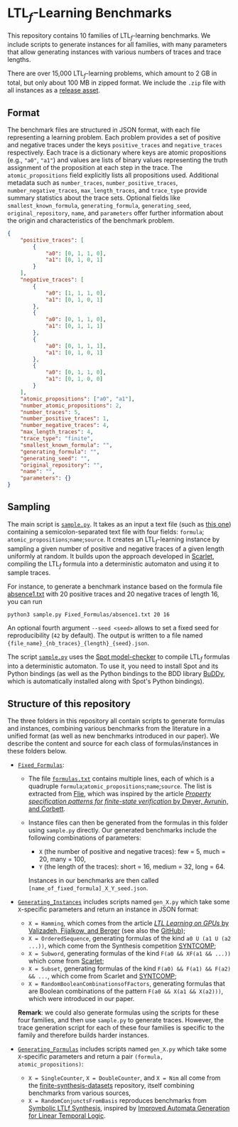 # $\mathsf{LTL}_f$-Learning Benchmarks

This repository contains $10$ families of $\mathsf{LTL}_f$-learning benchmarks.
We include scripts to generate instances for all families, with many parameters that allow generating instances with various numbers of traces and trace lengths.

There are over 15,000 $\mathsf{LTL}_f$-learning problems, which amount to 2 GB in total, but only about 100 MB in zipped format. We include the `.zip` file with all instances as a [release asset](https://github.com/SynthesisLab/LTLf_Learning_Benchmarks/releases/tag/benchmark).

## Format

The benchmark files are structured in JSON format, with each file representing a learning problem.
Each problem provides a set of positive and negative traces under the keys `positive_traces` and `negative_traces` respectively.
Each trace is a dictionary where keys are atomic propositions (e.g., `"a0"`, `"a1"`) and values are lists of binary values representing the truth assignment of the proposition at each step in the trace.
The `atomic_propositions` field explicitly lists all propositions used.
Additional metadata such as `number_traces`, `number_positive_traces`, `number_negative_traces`, `max_length_traces`, and `trace_type` provide summary statistics about the trace sets. Optional fields like `smallest_known_formula`, `generating_formula`, `generating_seed`, `original_repository`, `name`, and `parameters` offer further information about the origin and characteristics of the benchmark problem.

```json
{
    "positive_traces": [
        {
            "a0": [0, 1, 1, 0],
            "a1": [0, 1, 0, 1]
        }
    ],
    "negative_traces": [
        {
            "a0": [1, 1, 1, 0],
            "a1": [0, 1, 0, 1]
        },
        {
            "a0": [0, 1, 1, 0],
            "a1": [0, 1, 1, 1]
        },
        {
            "a0": [0, 1, 1, 1],
            "a1": [0, 1, 0, 1]
        },
        {
            "a0": [0, 1, 1, 0],
            "a1": [0, 1, 0, 0]
        }
    ],
    "atomic_propositions": ["a0", "a1"],
    "number_atomic_propositions": 2,
    "number_traces": 5,
    "number_positive_traces": 1,
    "number_negative_traces": 4,
    "max_length_traces": 4,
    "trace_type": "finite",
    "smallest_known_formula": "",
    "generating_formula": "",
    "generating_seed": "",
    "original_repository": "",
    "name": "",
    "parameters": {}
}
```

## Sampling

The main script is [`sample.py`](./sample.py).
It takes as an input a text file (such as [this one](./Fixed_Formulas/absence1.txt)) containing a semicolon-separated text file with four fields: `formula`; `atomic_propositions`;`name`;`source`.
It creates an $\mathsf{LTL}_f$-learning instance by sampling a given number of positive and negative traces of a given length uniformly at random.
It builds upon the approach developed in [Scarlet](https://github.com/rajarshi008/Scarlet), compiling the $\mathsf{LTL}_f$ formula into a deterministic automaton and using it to sample traces.

For instance, to generate a benchmark instance based on the formula file [absence1.txt](./Fixed_Formulas/absence1.txt) with $20$ positive traces and $20$ negative traces of length $16$, you can run

```python3 sample.py Fixed_Formulas/absence1.txt 20 16```

An optional fourth argument `--seed <seed>` allows to set a fixed seed for reproducibility (`42` by default).
The output is written to a file named `{file_name}_{nb_traces}_{length}_{seed}.json`.

The script [`sample.py`](./sample.py) uses the [Spot model-checker](https://spot.lre.epita.fr/) to compile $\mathsf{LTL}_f$ formulas into a deterministic automaton.
To use it, you need to install Spot and its Python bindings (as well as the Python bindings to the BDD library [BuDDy](https://buddy.sourceforge.net/manual/main.html), which is automatically installed along with Spot's Python bindings).

## Structure of this repository
The three folders in this repository all contain scripts to generate formulas and instances, combining various benchmarks from the literature in a unified format (as well as new benchmarks introduced in our paper).
We describe the content and source for each class of formulas/instances in these folders below.

* [`Fixed_Formulas`](./Fixed_Formulas):
	- The file [`formulas.txt`](./Fixed_Formulas/formulas.txt) contains multiple lines, each of which is a quadruple `formula`;`atomic_propositions`;`name`;`source`. The list is extracted from [Flie](https://github.com/ivan-gavran/samples2LTL), which was inspired by the article [*Property specification patterns for finite-state verification* by Dwyer, Avrunin, and Corbett](https://dl.acm.org/doi/abs/10.1145/298595.298598).
	- Instance files can then be generated from the formulas in this folder using `sample.py` directly. Our generated benchmarks include the following combinations of parameters:
		* `X` (the number of positive and negative traces): few = 5, much = 20, many = 100,
		* `Y` (the length of the traces): short = 16, medium = 32, long = 64.

      Instances in our benchmarks are then called `[name_of_fixed_formula]_X_Y_seed.json`.

* [`Generating_Instances`](./Generating_Instances) includes scripts named `gen_X.py` which take some `X`-specific parameters and return an instance in JSON format:
	- `X = Hamming`, which comes from the article [*LTL Learning on GPUs* by Valizadeh, Fijalkow, and Berger](https://link.springer.com/chapter/10.1007/978-3-031-65633-0_10) (see also the [GitHub](https://github.com/MojtabaValizadeh/ltl-learning-on-gpus));
	- `X = OrderedSequence`, generating formulas of the kind `a0 U (a1 U (a2 ...))`, which come from the Synthesis competition [SYNTCOMP](https://github.com/SYNTCOMP/benchmarks/tree/master/tlsf-fin/Patterns/Uright);
	- `X = Subword`, generating formulas of the kind `F(a0 && XF(a1 && ...))` which come from [Scarlet](https://github.com/rajarshi008/Scarlet);
	- `X = Subset`, generating formulas of the kind `F(a0) && F(a1) && F(a2) && ...`, which come from Scarlet and [SYNTCOMP](https://github.com/SYNTCOMP/benchmarks/tree/master/tlsf-fin/Patterns/GFand);
	- `X = RandomBooleanCombinationsofFactors`, generating formulas that are Boolean combinations of the pattern `F(a0 && X(a1 && X(a2)))`, which were introduced in our paper.

  **Remark**: we could also generate formulas using the scripts for these four families, and then use `sample.py` to generate traces. However, the trace generation script for each of these four families is specific to the family and therefore builds harder instances.

* [`Generating_Formulas`](./Generating_Formulas) includes scripts named `gen_X.py` which take some `X`-specific parameters and return a pair `(formula, atomic_propositions)`:
	- `X = SingleCounter`, `X = DoubleCounter`, and `X = Nim` all come from the [finite-synthesis-datasets](https://github.com/whitemech/finite-synthesis-datasets) repository, itself combining benchmarks from various sources,
	- `X = RandomConjunctsFromBasis` reproduces benchmarks from [Symbolic LTLf Synthesis](https://arxiv.org/abs/1705.08426), inspired by [Improved Automata Generation for Linear Temporal Logic](https://link.springer.com/chapter/10.1007/3-540-48683-6_23).
